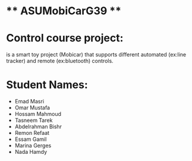 # ** ASUMobiCarG39 ** 
# Control course project:
is a smart toy project (Mobicar) that supports different automated (ex:line tracker) and remote (ex:bluetooth) controls.
# Student Names:
* Emad Masri
* Omar Mustafa
* Hossam Mahmoud
* Tasneem Tarek
* Abdelrahman Bishr
* Remon Refaat
* Essam Gamil
* Marina Gerges
* Nada Hamdy
